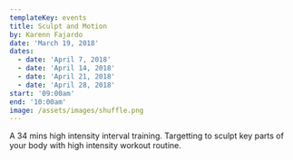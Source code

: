 ```yaml
---
templateKey: events
title: Sculpt and Motion
by: Karenn Fajardo
date: 'March 19, 2018'
dates:
  - date: 'April 7, 2018'
  - date: 'April 14, 2018'
  - date: 'April 21, 2018'
  - date: 'April 28, 2018'
start: '09:00am'
end: '10:00am'
image: /assets/images/shuffle.png
---
```

A 34 mins high intensity interval training. Targetting to sculpt key parts of your body with high intensity workout routine.
